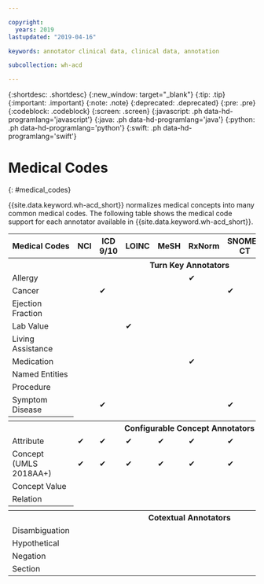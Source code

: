 ```yaml
---

copyright:
  years: 2019
lastupdated: "2019-04-16"

keywords: annotator clinical data, clinical data, annotation

subcollection: wh-acd

---
```


{:shortdesc: .shortdesc}
{:new_window: target="_blank"}
{:tip: .tip}
{:important: .important}
{:note: .note}
{:deprecated: .deprecated}
{:pre: .pre}
{:codeblock: .codeblock}
{:screen: .screen}
{:javascript: .ph data-hd-programlang='javascript'}
{:java: .ph data-hd-programlang='java'}
{:python: .ph data-hd-programlang='python'}
{:swift: .ph data-hd-programlang='swift'}

# Medical Codes
{: #medical_codes}

{{site.data.keyword.wh-acd_short}} normalizes medical concepts into many common medical codes.  The following table shows the medical code support for each annotator available in  {{site.data.keyword.wh-acd_short}}.

<table>
  <tr>
    <th style="width:100%; min-width:0 !important">Medical Codes</th>
    <th style="width:1%; min-width:0 !important">NCI</th>
    <th style="width:1%; min-width:0 !important">ICD 9/10</th>
    <th style="width:1%; min-width:0 !important">LOINC</th>
    <th style="width:1%; min-width:0 !important">MeSH</th>
    <th style="width:1%; min-width:0 !important">RxNorm</th>
    <th style="width:1%; min-width:0 !important">SNOMED CT</th>
    <th style="width:1%; min-width:0 !important">CPT</th>
    <th style="width:1%; min-width:0 !important">CCS</th>
    <th style="width:1%; min-width:0 !important">HCC</th>
    <th style="width:1%; min-width:0 !important">UMLS CUI</th>
  </tr>

  <tr>
    <th colspan="11" width="1%"><b>Turn Key Annotators</b></th>
  </tr>
  <tr><td>Allergy</td> <td></td> <td></td> <td></td> <td></td> <td>&#10004;</td> <td></td> <td></td> <td></td> <td></td> <td></td>   </tr>
  <tr><td>Cancer</td> <td></td> <td>&#10004;</td> <td></td> <td></td> <td></td> <td>&#10004;</td> <td></td> <td>&#10004;</td> <td>&#10004;</td> <td>&#10004;</td>   </tr>
  <tr><td>Ejection Fraction</td> <td></td> <td></td> <td></td> <td></td> <td></td> <td></td> <td></td> <td></td> <td></td> <td></td>   </tr>
  <tr><td>Lab Value</td> <td></td> <td></td> <td>&#10004;</td> <td></td> <td></td> <td></td> <td></td> <td></td> <td></td> <td></td>   </tr>
  <tr><td>Living Assistance</td> <td></td> <td></td> <td></td> <td></td> <td></td> <td></td> <td></td> <td></td> <td></td> <td></td>   </tr>
  <tr><td>Medication</td> <td></td> <td></td> <td></td> <td></td> <td>&#10004;</td> <td></td> <td></td> <td></td> <td></td> <td></td>   </tr>
  <tr><td>Named Entities</td> <td></td> <td></td> <td></td> <td></td> <td></td> <td></td> <td></td> <td></td> <td></td> <td></td>   </tr>
  <tr><td>Procedure</td> <td></td> <td></td> <td></td> <td></td> <td></td> <td></td> <td>&#10004;</td> <td></td> <td></td> <td>&#10004;</td>   </tr>
  <tr><td>Symptom Disease</td> <td></td> <td>&#10004;</td> <td></td> <td></td> <td></td> <td>&#10004;</td> <td></td> <td>&#10004;</td> <td>&#10004;</td> <td>&#10004;</td>   </tr>

  <tr><th></th></tr>
  <tr>
    <th colspan="11"><b>Configurable Concept Annotators</b></th>
  </tr>
  <tr><td>Attribute</td> <td>&#10004;</td> <td>&#10004;</td> <td>&#10004;</td> <td>&#10004;</td> <td>&#10004;</td> <td>&#10004;</td> <td>&#10004;</td> <td>&#10004;</td> <td>&#10004;</td> <td>&#10004;</td>   </tr>
  <tr><td>Concept (UMLS 2018AA+)</td> <td>&#10004;</td> <td>&#10004;</td> <td>&#10004;</td> <td>&#10004;</td> <td>&#10004;</td> <td>&#10004;</td> <td>&#10004;</td> <td></td> <td></td> <td>&#10004;</td>   </tr>
  <tr><td>Concept Value</td> <td></td> <td></td> <td></td> <td></td> <td></td> <td></td> <td></td> <td></td> <td></td>  <td>&#10004;</td></tr>
  <tr><td>Relation</td> <td></td> <td></td> <td></td> <td></td> <td></td> <td></td> <td></td> <td></td> <td></td>  <td></td></tr>

  <tr><th></th></tr>
  <tr>
    <th colspan="11"><b>Cotextual Annotators</b></th>
  </tr>
  <tr><td>Disambiguation</td> <td></td> <td></td> <td></td> <td></td> <td></td> <td></td> <td></td> <td></td> <td></td>  <td></td></tr>
  <tr><td>Hypothetical</td> <td></td> <td></td> <td></td> <td></td> <td></td> <td></td> <td></td> <td></td> <td></td>  <td></td></tr>
  <tr><td>Negation</td> <td></td> <td></td> <td></td> <td></td> <td></td> <td></td> <td></td> <td></td> <td></td>  <td></td></tr>
  <tr><td>Section</td> <td></td> <td></td> <td></td> <td></td> <td></td> <td></td> <td></td> <td></td> <td></td>  <td></td></tr>

</table>
